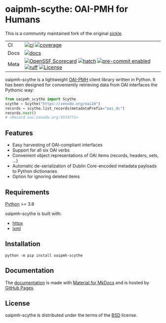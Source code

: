 # oaipmh-scythe: OAI-PMH for Humans

This is a community maintained fork of the original [sickle](https://github.com/mloesch/sickle).

|     |     |
| --- | --- |
| CI | [![ci][ci-badge]][ci-workflow] [![coverage][coverage-badge]][ci-workflow] |
| Docs | [![docs][docs-badge]][docs-workflow] |
| Meta | [![OpenSSF Scorecard][scorecard-badge]][scorecard-url] [![hatch][hatch-badge]][hatch] [![pre-commit enabled][pre-commit-badge]][pre-commit] [![ruff][ruff-badge]][ruff] [![License][license-badge]][license] |

oaipmh-scythe is a lightweight [OAI-PMH](http://www.openarchives.org/OAI/openarchivesprotocol.html)
client library written in Python. It has been designed for conveniently retrieving data from OAI interfaces the Pythonic way:

```python
from oaipmh_scythe import Scythe
scythe = Scythe("https://zenodo.org/oai2d")
records = scythe.list_records(metadataPrefix="oai_dc")
records.next()
# <Record oai:zenodo.org:4574771>
```

## Features

- Easy harvesting of OAI-compliant interfaces
- Support for all six OAI verbs
- Convenient object representations of OAI items (records, headers, sets, \...)
- Automatic de-serialization of Dublin Core-encoded metadata payloads to Python dictionaries
- Option for ignoring deleted items

## Requirements

[Python](https://www.python.org/downloads/) >= 3.8

oaipmh-scythe is built with:
- [httpx](https://github.com/encode/httpx)
- [lxml](https://github.com/lxml/lxml)

## Installation

```console
python -m pip install oaipmh-scythe
```

## Documentation

The [documentation][docs-url] is made with [Material for MkDocs](https://github.com/squidfunk/mkdocs-material) and is hosted by [GitHub Pages](https://docs.github.com/en/pages).

## License

oaipmh-scythe is distributed under the terms of the [BSD](https://spdx.org/licenses/BSD-3-Clause.html) license.

<!-- Markdown links -->
<!-- dynamic -->
[ci-workflow]: https://github.com/afuetterer/oaipmh-scythe/actions/workflows/main.yml
[ci-badge]: https://github.com/afuetterer/oaipmh-scythe/actions/workflows/main.yml/badge.svg
[coverage-badge]: https://img.shields.io/endpoint?url=https://gist.githubusercontent.com/afuetterer/fcb87d45f4d7defdfeffa65eb1d65f63/raw/coverage-badge.json
[docs-url]: https://afuetterer.github.io/oaipmh-scythe
[docs-workflow]: https://github.com/afuetterer/oaipmh-scythe/actions/workflows/docs.yml
[docs-badge]: https://github.com/afuetterer/oaipmh-scythe/actions/workflows/docs.yml/badge.svg
[scorecard-url]: https://securityscorecards.dev/viewer/?uri=github.com/afuetterer/oaipmh-scythe
[scorecard-badge]: https://api.securityscorecards.dev/projects/github.com/afuetterer/oaipmh-scythe/badge
<!-- static -->
[license]: https://spdx.org/licenses/BSD-3-Clause.html
[license-badge]: https://img.shields.io/badge/License-BSD_3--Clause-blue.svg
[hatch]: https://github.com/pypa/hatch
[hatch-badge]: https://img.shields.io/badge/%F0%9F%A5%9A-Hatch-4051b5.svg
[pre-commit]: https://pre-commit.com/
[pre-commit-badge]: https://img.shields.io/badge/pre--commit-enabled-brightgreen?logo=pre-commit&logoColor=white
[ruff]: https://github.com/charliermarsh/ruff
[ruff-badge]: https://img.shields.io/endpoint?url=https://raw.githubusercontent.com/charliermarsh/ruff/main/assets/badge/v2.json
[test-pypi]: https://test.pypi.org/
[pip]: https://pip.pypa.io/
